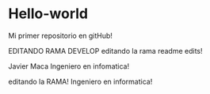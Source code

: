 # Hello-world
Mi primer repositorio en gitHub!

EDITANDO RAMA DEVELOP
editando la rama readme edits!

Javier Maca Ingeniero en infomatica!

editando la RAMA!
Ingeniero en informatica!

